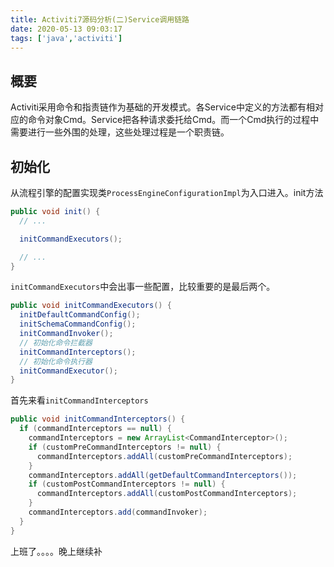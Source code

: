 ```yaml
---
title: Activiti7源码分析(二)Service调用链路
date: 2020-05-13 09:03:17
tags: ['java','activiti']
---
```

## 概要
Activiti采用命令和指责链作为基础的开发模式。各Service中定义的方法都有相对应的命令对象Cmd。Service把各种请求委托给Cmd。而一个Cmd执行的过程中需要进行一些外围的处理，这些处理过程是一个职责链。

## 初始化
从流程引擎的配置实现类`ProcessEngineConfigurationImpl`为入口进入。init方法
```java
public void init() {
  // ...

  initCommandExecutors();

  // ...
}
```
`initCommandExecutors`中会出事一些配置，比较重要的是最后两个。
```java
public void initCommandExecutors() {
  initDefaultCommandConfig();
  initSchemaCommandConfig();
  initCommandInvoker();
  // 初始化命令拦截器
  initCommandInterceptors();
  // 初始化命令执行器
  initCommandExecutor();
}
```
首先来看`initCommandInterceptors`
```java
public void initCommandInterceptors() {
  if (commandInterceptors == null) {
    commandInterceptors = new ArrayList<CommandInterceptor>();
    if (customPreCommandInterceptors != null) {
      commandInterceptors.addAll(customPreCommandInterceptors);
    }
    commandInterceptors.addAll(getDefaultCommandInterceptors());
    if (customPostCommandInterceptors != null) {
      commandInterceptors.addAll(customPostCommandInterceptors);
    }
    commandInterceptors.add(commandInvoker);
  }
}
```

上班了。。。。晚上继续补
